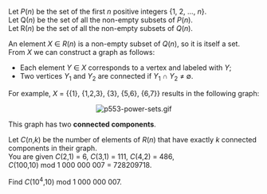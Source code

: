 <p>Let <var>P</var>(<var>n</var>) be the set of the first <var>n</var> positive integers {1, 2, ..., <var>n</var>}.<br />
Let Q(<var>n</var>) be the set of all the non-empty subsets of <var>P</var>(<var>n</var>).<br />
Let R(<var>n</var>) be the set of all the non-empty subsets of <var>Q</var>(<var>n</var>).</p>

<p>An element <var>X</var> ∈ <var>R</var>(<var>n</var>) is a non-empty subset of <var>Q</var>(<var>n</var>), so it is itself a set.<br />
From <var>X</var> we can construct a graph as follows:</p>

<ul>
<li>Each element <var>Y</var> ∈ <var>X</var> corresponds to a vertex and labeled with <var>Y</var>;</li>
<li>Two vertices <var>Y</var><sub>1</sub> and <var>Y</var><sub>2</sub> are connected if <var>Y</var><sub>1</sub> ∩ <var>Y</var><sub>2</sub> ≠ ∅.</li>
</ul>

<p>For example, <var>X</var> = {{1}, {1,2,3}, {3}, {5,6}, {6,7}} results in the following graph:</p>

<div align="center"><img src="project/images/p553-power-sets.gif" alt="p553-power-sets.gif" /></div>

<p>This graph has two <b>connected components</b>.</p>

<p>Let <var>C</var>(<var>n</var>,<var>k</var>) be the number of elements of <var>R</var>(<var>n</var>) that have exactly <var>k</var> connected components in their graph.<br />
You are given <var>C</var>(2,1) = 6, <var>C</var>(3,1) = 111, <var>C</var>(4,2) = 486, <var>C</var>(100,10) mod 1 000 000 007 = 728209718.</p>

<p>Find <var>C</var>(10<sup>4</sup>,10) mod 1 000 000 007.</p>
